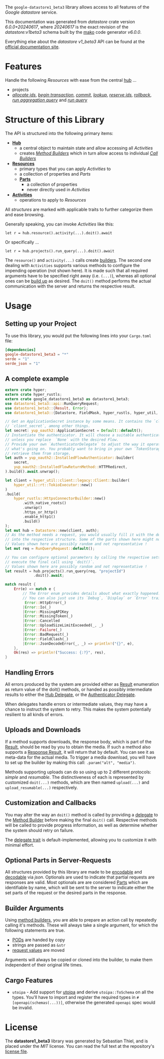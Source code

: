 <!---
DO NOT EDIT !
This file was generated automatically from 'src/generator/templates/api/README.md.mako'
DO NOT EDIT !
-->
The `google-datastore1_beta3` library allows access to all features of the *Google datastore* service.

This documentation was generated from *datastore* crate version *6.0.0+20240617*, where *20240617* is the exact revision of the *datastore:v1beta3* schema built by the [mako](http://www.makotemplates.org/) code generator *v6.0.0*.

Everything else about the *datastore* *v1_beta3* API can be found at the
[official documentation site](https://cloud.google.com/datastore/).
# Features

Handle the following *Resources* with ease from the central [hub](https://docs.rs/google-datastore1_beta3/6.0.0+20240617/google_datastore1_beta3/Datastore) ...

* projects
 * [*allocate ids*](https://docs.rs/google-datastore1_beta3/6.0.0+20240617/google_datastore1_beta3/api::ProjectAllocateIdCall), [*begin transaction*](https://docs.rs/google-datastore1_beta3/6.0.0+20240617/google_datastore1_beta3/api::ProjectBeginTransactionCall), [*commit*](https://docs.rs/google-datastore1_beta3/6.0.0+20240617/google_datastore1_beta3/api::ProjectCommitCall), [*lookup*](https://docs.rs/google-datastore1_beta3/6.0.0+20240617/google_datastore1_beta3/api::ProjectLookupCall), [*reserve ids*](https://docs.rs/google-datastore1_beta3/6.0.0+20240617/google_datastore1_beta3/api::ProjectReserveIdCall), [*rollback*](https://docs.rs/google-datastore1_beta3/6.0.0+20240617/google_datastore1_beta3/api::ProjectRollbackCall), [*run aggregation query*](https://docs.rs/google-datastore1_beta3/6.0.0+20240617/google_datastore1_beta3/api::ProjectRunAggregationQueryCall) and [*run query*](https://docs.rs/google-datastore1_beta3/6.0.0+20240617/google_datastore1_beta3/api::ProjectRunQueryCall)




# Structure of this Library

The API is structured into the following primary items:

* **[Hub](https://docs.rs/google-datastore1_beta3/6.0.0+20240617/google_datastore1_beta3/Datastore)**
    * a central object to maintain state and allow accessing all *Activities*
    * creates [*Method Builders*](https://docs.rs/google-datastore1_beta3/6.0.0+20240617/google_datastore1_beta3/common::MethodsBuilder) which in turn
      allow access to individual [*Call Builders*](https://docs.rs/google-datastore1_beta3/6.0.0+20240617/google_datastore1_beta3/common::CallBuilder)
* **[Resources](https://docs.rs/google-datastore1_beta3/6.0.0+20240617/google_datastore1_beta3/common::Resource)**
    * primary types that you can apply *Activities* to
    * a collection of properties and *Parts*
    * **[Parts](https://docs.rs/google-datastore1_beta3/6.0.0+20240617/google_datastore1_beta3/common::Part)**
        * a collection of properties
        * never directly used in *Activities*
* **[Activities](https://docs.rs/google-datastore1_beta3/6.0.0+20240617/google_datastore1_beta3/common::CallBuilder)**
    * operations to apply to *Resources*

All *structures* are marked with applicable traits to further categorize them and ease browsing.

Generally speaking, you can invoke *Activities* like this:

```Rust,ignore
let r = hub.resource().activity(...).doit().await
```

Or specifically ...

```ignore
let r = hub.projects().run_query(...).doit().await
```

The `resource()` and `activity(...)` calls create [builders][builder-pattern]. The second one dealing with `Activities`
supports various methods to configure the impending operation (not shown here). It is made such that all required arguments have to be
specified right away (i.e. `(...)`), whereas all optional ones can be [build up][builder-pattern] as desired.
The `doit()` method performs the actual communication with the server and returns the respective result.

# Usage

## Setting up your Project

To use this library, you would put the following lines into your `Cargo.toml` file:

```toml
[dependencies]
google-datastore1_beta3 = "*"
serde = "1"
serde_json = "1"
```

## A complete example

```Rust
extern crate hyper;
extern crate hyper_rustls;
extern crate google_datastore1_beta3 as datastore1_beta3;
use datastore1_beta3::api::RunQueryRequest;
use datastore1_beta3::{Result, Error};
use datastore1_beta3::{Datastore, FieldMask, hyper_rustls, hyper_util, yup_oauth2};

// Get an ApplicationSecret instance by some means. It contains the `client_id` and
// `client_secret`, among other things.
let secret: yup_oauth2::ApplicationSecret = Default::default();
// Instantiate the authenticator. It will choose a suitable authentication flow for you,
// unless you replace  `None` with the desired Flow.
// Provide your own `AuthenticatorDelegate` to adjust the way it operates and get feedback about
// what's going on. You probably want to bring in your own `TokenStorage` to persist tokens and
// retrieve them from storage.
let auth = yup_oauth2::InstalledFlowAuthenticator::builder(
    secret,
    yup_oauth2::InstalledFlowReturnMethod::HTTPRedirect,
).build().await.unwrap();

let client = hyper_util::client::legacy::Client::builder(
    hyper_util::rt::TokioExecutor::new()
)
.build(
    hyper_rustls::HttpsConnectorBuilder::new()
        .with_native_roots()
        .unwrap()
        .https_or_http()
        .enable_http1()
        .build()
);
let mut hub = Datastore::new(client, auth);
// As the method needs a request, you would usually fill it with the desired information
// into the respective structure. Some of the parts shown here might not be applicable !
// Values shown here are possibly random and not representative !
let mut req = RunQueryRequest::default();

// You can configure optional parameters by calling the respective setters at will, and
// execute the final call using `doit()`.
// Values shown here are possibly random and not representative !
let result = hub.projects().run_query(req, "projectId")
             .doit().await;

match result {
    Err(e) => match e {
        // The Error enum provides details about what exactly happened.
        // You can also just use its `Debug`, `Display` or `Error` traits
         Error::HttpError(_)
        |Error::Io(_)
        |Error::MissingAPIKey
        |Error::MissingToken(_)
        |Error::Cancelled
        |Error::UploadSizeLimitExceeded(_, _)
        |Error::Failure(_)
        |Error::BadRequest(_)
        |Error::FieldClash(_)
        |Error::JsonDecodeError(_, _) => println!("{}", e),
    },
    Ok(res) => println!("Success: {:?}", res),
}

```
## Handling Errors

All errors produced by the system are provided either as [Result](https://docs.rs/google-datastore1_beta3/6.0.0+20240617/google_datastore1_beta3/common::Result) enumeration as return value of
the doit() methods, or handed as possibly intermediate results to either the
[Hub Delegate](https://docs.rs/google-datastore1_beta3/6.0.0+20240617/google_datastore1_beta3/common::Delegate), or the [Authenticator Delegate](https://docs.rs/yup-oauth2/*/yup_oauth2/trait.AuthenticatorDelegate.html).

When delegates handle errors or intermediate values, they may have a chance to instruct the system to retry. This
makes the system potentially resilient to all kinds of errors.

## Uploads and Downloads
If a method supports downloads, the response body, which is part of the [Result](https://docs.rs/google-datastore1_beta3/6.0.0+20240617/google_datastore1_beta3/common::Result), should be
read by you to obtain the media.
If such a method also supports a [Response Result](https://docs.rs/google-datastore1_beta3/6.0.0+20240617/google_datastore1_beta3/common::ResponseResult), it will return that by default.
You can see it as meta-data for the actual media. To trigger a media download, you will have to set up the builder by making
this call: `.param("alt", "media")`.

Methods supporting uploads can do so using up to 2 different protocols:
*simple* and *resumable*. The distinctiveness of each is represented by customized
`doit(...)` methods, which are then named `upload(...)` and `upload_resumable(...)` respectively.

## Customization and Callbacks

You may alter the way an `doit()` method is called by providing a [delegate](https://docs.rs/google-datastore1_beta3/6.0.0+20240617/google_datastore1_beta3/common::Delegate) to the
[Method Builder](https://docs.rs/google-datastore1_beta3/6.0.0+20240617/google_datastore1_beta3/common::CallBuilder) before making the final `doit()` call.
Respective methods will be called to provide progress information, as well as determine whether the system should
retry on failure.

The [delegate trait](https://docs.rs/google-datastore1_beta3/6.0.0+20240617/google_datastore1_beta3/common::Delegate) is default-implemented, allowing you to customize it with minimal effort.

## Optional Parts in Server-Requests

All structures provided by this library are made to be [encodable](https://docs.rs/google-datastore1_beta3/6.0.0+20240617/google_datastore1_beta3/common::RequestValue) and
[decodable](https://docs.rs/google-datastore1_beta3/6.0.0+20240617/google_datastore1_beta3/common::ResponseResult) via *json*. Optionals are used to indicate that partial requests are responses
are valid.
Most optionals are are considered [Parts](https://docs.rs/google-datastore1_beta3/6.0.0+20240617/google_datastore1_beta3/common::Part) which are identifiable by name, which will be sent to
the server to indicate either the set parts of the request or the desired parts in the response.

## Builder Arguments

Using [method builders](https://docs.rs/google-datastore1_beta3/6.0.0+20240617/google_datastore1_beta3/common::CallBuilder), you are able to prepare an action call by repeatedly calling it's methods.
These will always take a single argument, for which the following statements are true.

* [PODs][wiki-pod] are handed by copy
* strings are passed as `&str`
* [request values](https://docs.rs/google-datastore1_beta3/6.0.0+20240617/google_datastore1_beta3/common::RequestValue) are moved

Arguments will always be copied or cloned into the builder, to make them independent of their original life times.

[wiki-pod]: http://en.wikipedia.org/wiki/Plain_old_data_structure
[builder-pattern]: http://en.wikipedia.org/wiki/Builder_pattern
[google-go-api]: https://github.com/google/google-api-go-client

## Cargo Features

* `utoipa` - Add support for [utoipa](https://crates.io/crates/utoipa) and derive `utoipa::ToSchema` on all
the types. You'll have to import and register the required types in `#[openapi(schemas(...))]`, otherwise the
generated `openapi` spec would be invalid.


# License
The **datastore1_beta3** library was generated by Sebastian Thiel, and is placed
under the *MIT* license.
You can read the full text at the repository's [license file][repo-license].

[repo-license]: https://github.com/Byron/google-apis-rsblob/main/LICENSE.md

